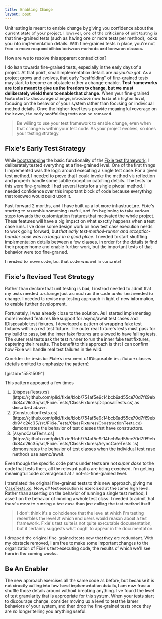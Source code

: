 ```yaml
---
title: Enabling Change
layout: post
---
```


Unit testing is meant to enable change by giving you confidence about the current state of your project. However, one of the criticisms of unit testing is that fine-grained tests (such as having one or more tests per method), locks you into implementation details.  With fine-grained tests in place, you're not free to move responsibilities between methods and between classes.

How are we to resolve this apparent contradiction?

I do lean towards fine-grained tests, especially in the early days of a project. At that point, small implementation details are *all you've got*. As a project grows and evolves, that early "scaffolding" of fine-grained tests may start to become an obstacle rather a change-enabler. **Test frameworks are tools meant to give us the freedom to change, but we must deliberately wield them to enable that change.** When your fine-grained tests start to discourage change, introduce new tests at a higher level, focusing on the behavior of your system rather than focusing on individual method details. Once the higher-level tests provide meaningful coverage on their own, the early scaffolding tests can be removed.

<blockquote>Be willing to use your test framework to enable change, even when that change is within your test code. As your project evolves, so does your testing strategy.</blockquote>

## Fixie's Early Test Strategy

While [bootstrapping](http://www.headspring.com/patrick/bootstrapping/) the basic functionality of the [Fixie test framework](https://github.com/plioi/fixie), I deliberately tested everything at a fine-grained level. One of the first things I implemented was the logic around executing a single test case. For a given test method, I needed to prove that I could invoke the method via reflection and properly handle some subtle exception catching details. The tests for this were fine-grained: I had several tests for a single pivotal method. I needed confidence over this important block of code because everything that followed would build upon it.

Fast-forward 2 months, and I have built up a lot more infrastructure.  Fixie's starting to resemble something useful, and I'm beginning to take serious steps towards the customization features that motivated the whole project. These features will have a big impact on what exactly happens when a test case runs. I've done some design work on how test case execution needs to work going forward, but *that early test-method-runner and exception-handler code was no longer in a good place*. I needed to start shuffling implementation details between a few classes, in order for the details to find their proper home and enable further work, but the important tests of that behavior were too fine-grained.

I needed to move code, but that code was set in concrete!

## Fixie's Revised Test Strategy

Rather than declare that unit testing is bad, I instead needed to admit that my tests needed to change just as much as the code *under* test needed to change. I needed to revise my testing approach in light of new information, to enable further development.

Fortunately, I was already close to the solution. As I started implementing more involved features like support for async/await test cases and IDisposable test fixtures, I developed a pattern of wrapping fake test fixtures within a real test fixture. The outer real fixture's tests must pass for my build to pass, but the inner fake fixtures are allowed to have failing tests. The outer real tests ask the test runner to run the inner fake test fixtures, capturing their results. The benefit to this approach is that I can confirm how Fixie will handle real test failures in the wild.

Consider the tests for Fixie's treatment of IDisposable test fixture classes (details omitted to emphasize the pattern):

[gist id="5581509"]

This pattern appeared a few times:
<ol>
<li>[DisposalTests.cs](https://github.com/plioi/fixie/blob/754af5e9c14bcb9ad55ce70d7f69ebdb84c26c35/src/Fixie.Tests/ClassFixtures/DisposalTests.cs) as described above.</li>
<li>[ConstructionTests.cs](https://github.com/plioi/fixie/blob/754af5e9c14bcb9ad55ce70d7f69ebdb84c26c35/src/Fixie.Tests/ClassFixtures/ConstructionTests.cs) demonstrates the behavior of test classes that have constructors.</li>
<li>[AsyncCaseTests.cs](https://github.com/plioi/fixie/blob/754af5e9c14bcb9ad55ce70d7f69ebdb84c26c35/src/Fixie.Tests/ClassFixtures/AsyncCaseTests.cs) demonstrates the behavior of test classes when the individual test case methods use async/await.</li>
</ol>

Even though the specific code paths under tests are not *super close* to the code that tests them, all the relevant paths are being exercised. I'm getting meaningful code coverage but at a not-so-fine-grained level.

I translated the original fine-grained tests to this new approach, giving me [CaseTests.cs](https://github.com/plioi/fixie/blob/754af5e9c14bcb9ad55ce70d7f69ebdb84c26c35/src/Fixie.Tests/ClassFixtures/CaseTests.cs).  Now, *all* test execution is exercised at the same high level. Rather than asserting on the behavior of running a single test method, I assert on the behavior of running a whole test class. I needed to admit that there's more to running a test case than just calling the test method itself.

<blockquote>I don't think it's a coincidence that the level at which I'm testing resembles the level at which end users would reason about a test framework. Fixie's test suite is not quite executable documentation, but it certainly suggests what ought to appear in the documentation.</blockquote>

I dropped the original fine-grained tests now that they are redundant. With my obstacle removed, I am free to make some important changes to the organization of Fixie's test-executing code, the results of which we'll see here in the coming weeks.

## Be An Enabler

The new approach exercises all the same code as before, but because it is not directly calling into low-level implementation details, I am now free to shuffle those details around without breaking anything. I've found the level of test granularity that is appropriate for this system. When your tests start to discourage change, consider moving up a level to test the larger behaviors of your system, and then drop the fine-grained tests once they are no longer telling you anything useful.